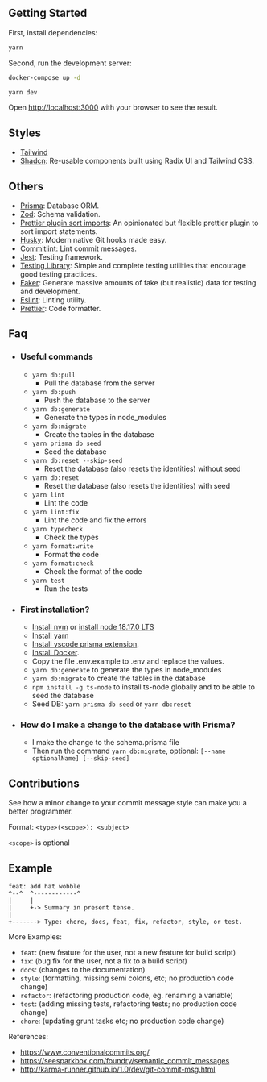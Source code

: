 ## Getting Started

First, install dependencies:

```bash
yarn
```


Second, run the development server:

```bash
docker-compose up -d 
```

```bash
yarn dev
```

Open [http://localhost:3000](http://localhost:3000) with your browser to see the result.

## Styles
- [Tailwind](https://tailwindcss.com/)
- [Shadcn](https://ui.shadcn.com/): Re-usable components built using Radix UI and Tailwind CSS.


## Others
- [Prisma](https://www.prisma.io/): Database ORM.
- [Zod](https://zod.dev/): Schema validation.
- [Prettier plugin sort imports](https://github.com/IanVS/prettier-plugin-sort-imports): An opinionated but flexible prettier plugin to sort import statements.
- [Husky](https://github.com/typicode/husky): Modern native Git hooks made easy.
- [Commitlint](https://github.com/conventional-changelog/commitlint): Lint commit messages.
- [Jest](https://jestjs.io/): Testing framework.
- [Testing Library](https://testing-library.com/): Simple and complete testing utilities that encourage good testing practices.
- [Faker](https://fakerjs.dev/): Generate massive amounts of fake (but realistic) data for testing and development.
- [Eslint](https://eslint.org/): Linting utility.
- [Prettier](https://prettier.io/): Code formatter.

## Faq

- ### Useful commands
    - `yarn db:pull`
        - Pull the database from the server
    - `yarn db:push`
        - Push the database to the server
    - `yarn db:generate`
        - Generate the types in node_modules
    - `yarn db:migrate`
        - Create the tables in the database
    - `yarn prisma db seed`
        - Seed the database
    - `yarn db:reset --skip-seed`
        - Reset the database (also resets the identities) without seed
    - `yarn db:reset`
        - Reset the database (also resets the identities) with seed
    - `yarn lint`
        - Lint the code
    - `yarn lint:fix`
        - Lint the code and fix the errors
    - `yarn typecheck`
        - Check the types
    - `yarn format:write`
        - Format the code
    - `yarn format:check`
        - Check the format of the code
    - `yarn test`
        - Run the tests
- ### First installation?
    * [Install nvm](https://github.com/nvm-sh/nvm#installing-and-updating) or [install node 18.17.0 LTS](https://nodejs.org/es/download/)
    * [Install yarn](https://classic.yarnpkg.com/lang/en/docs/install/) 
    * [Install vscode prisma extension](https://marketplace.visualstudio.com/items?itemName=Prisma.prisma).
    * [Install Docker](https://www.docker.com/products/docker-desktop/).
    * Copy the file .env.example to .env and replace the values.
    * `yarn db:generate` to generate the types in node_modules
    * `yarn db:migrate` to create the tables in the database
    * `npm install -g ts-node` to install ts-node globally and to be able to seed the database
    * Seed DB: `yarn prisma db seed` or `yarn db:reset`



- ### How do I make a change to the database with Prisma?
    - I make the change to the schema.prisma file
    - Then run the command `yarn db:migrate`, optional: `[--name optionalName] [--skip-seed]`

## Contributions


See how a minor change to your commit message style can make you a better programmer.

Format: `<type>(<scope>): <subject>`

`<scope>` is optional

## Example

```
feat: add hat wobble
^--^  ^------------^
|     |
|     +-> Summary in present tense.
|
+-------> Type: chore, docs, feat, fix, refactor, style, or test.
```

More Examples:

- `feat`: (new feature for the user, not a new feature for build script)
- `fix`: (bug fix for the user, not a fix to a build script)
- `docs`: (changes to the documentation)
- `style`: (formatting, missing semi colons, etc; no production code change)
- `refactor`: (refactoring production code, eg. renaming a variable)
- `test`: (adding missing tests, refactoring tests; no production code change)
- `chore`: (updating grunt tasks etc; no production code change)

References:

- https://www.conventionalcommits.org/
- https://seesparkbox.com/foundry/semantic_commit_messages
- http://karma-runner.github.io/1.0/dev/git-commit-msg.html